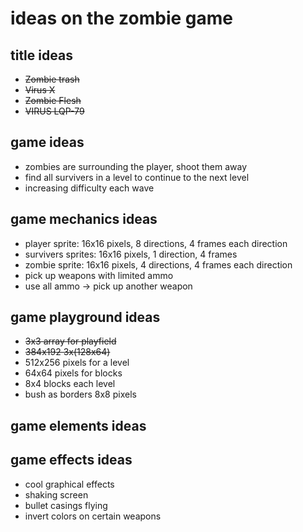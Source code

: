 # ideas on the zombie game

## title ideas
- ~~Zombie trash~~
- ~~Virus X~~
- ~~Zombie Flesh~~
- ~~VIRUS LQP-79~~

## game ideas
- zombies are surrounding the player, shoot them away
- find all survivers in a level to continue to the next level
- increasing difficulty each wave

## game mechanics ideas
- player sprite: 16x16 pixels, 8 directions, 4 frames each direction
- survivers sprites: 16x16 pixels, 1 direction, 4 frames
- zombie sprite: 16x16 pixels, 4 directions, 4 frames each direction
- pick up weapons with limited ammo
- use all ammo -> pick up another weapon

## game playground ideas
- ~~3x3 array for playfield~~
- ~~384x192 3x(128x64)~~
- 512x256 pixels for a level
- 64x64 pixels for blocks
- 8x4 blocks each level
- bush as borders 8x8 pixels

## game elements ideas

## game effects ideas
- cool graphical effects
- shaking screen
- bullet casings flying
- invert colors on certain weapons

